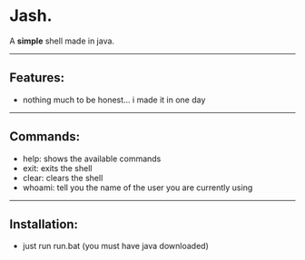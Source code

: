 # Jash.
A **simple** shell made in java.

---

## Features:
- nothing much to be honest... i made it in one day

---

## Commands: 
- help: shows the available commands
- exit: exits the shell
- clear: clears the shell
- whoami: tell you the name of the user you are currently using

---

## Installation:
- just run run.bat (you must have java downloaded)
